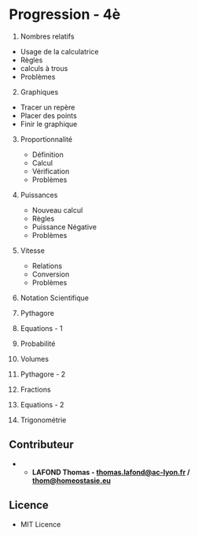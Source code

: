 # Progression - 4è

1. Nombres relatifs
  * Usage de la calculatrice
  * Règles
  * calculs à trous
  * Problèmes

2. Graphiques
  * Tracer un repère
  * Placer des points
  * Finir le graphique
  
3. Proportionnalité
   * Définition
   * Calcul
   * Vérification
   * Problèmes

4. Puissances
   * Nouveau calcul
   * Règles
   * Puissance Négative
   * Problèmes
  
5. Vitesse 
   * Relations
   * Conversion
   * Problèmes

6. Notation Scientifique

7. Pythagore

8. Equations - 1

9.  Probabilité

10. Volumes
   
11. Pythagore - 2

12. Fractions  
    
13. Equations - 2

14. Trigonométrie
  


## Contributeur

* - **LAFOND Thomas - thomas.lafond@ac-lyon.fr / thom@homeostasie.eu**

## Licence

- MIT Licence